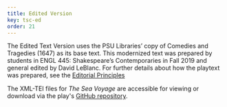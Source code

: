 ```yaml
---
title: Edited Version
key: tsc-ed
order: 21
---
```


<p>The Edited Text Version uses the PSU Libraries’ copy of Comedies and Tragedies (1647) as its base text. This modernized text was prepared by students in ENGL 445: Shakespeare’s Contemporaries in Fall 2019 and general edited by David LeBlanc. For further details about how the playtext was prepared, see the <a href="/content/editorial-principles-tsv/">Editorial Principles</a></p>
<p>The XML-TEI files for <i>The Sea Voyage</i> are accessible for viewing or download via the play's <a href="https://github.com/psu-libraries/dbfp-tsc/tree/main/src/files">GitHub repository</a>.
